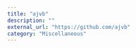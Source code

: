 ```yaml
---
title: "ajvb"
description: ""
external_url: "https://github.com/ajvb"
category: "Miscellaneous"
---
```

